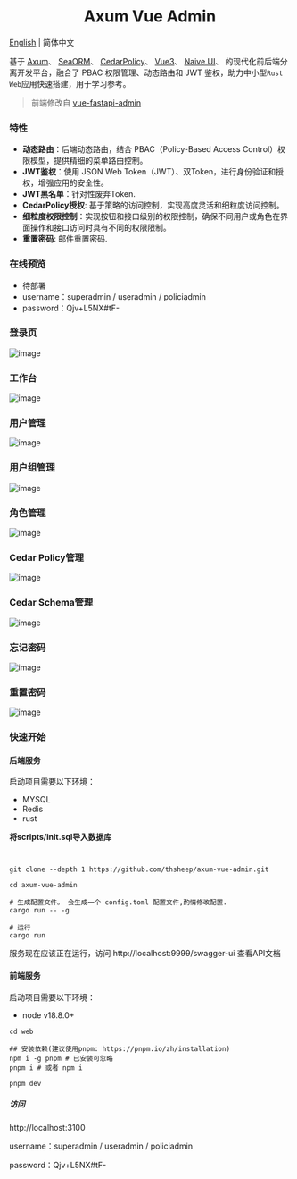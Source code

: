 <h1 align="center">Axum Vue Admin</h1>

[English](./README-en.md) | 简体中文


基于
[Axum](https://github.com/tokio-rs/axum)、
[SeaORM](https://www.sea-ql.org/)、
[CedarPolicy](https://github.com/cedar-policy/cedar)、
[Vue3](https://vuejs.org/)、
[Naive UI](https://www.naiveui.com/)、 的现代化前后端分离开发平台，融合了 PBAC 权限管理、动态路由和 JWT 鉴权，助力中小型`Rust Web`应用快速搭建，用于学习参考。

>前端修改自 [vue-fastapi-admin](https://github.com/mizhexiaoxiao/vue-fastapi-admin)

### 特性
- **动态路由**：后端动态路由，结合 PBAC（Policy-Based Access Control）权限模型，提供精细的菜单路由控制。
- **JWT鉴权**：使用 JSON Web Token（JWT）、双Token，进行身份验证和授权，增强应用的安全性。
- **JWT黑名单**：针对性废弃Token.
- **CedarPolicy授权**: 基于策略的访问控制，实现高度灵活和细粒度访问控制。
- **细粒度权限控制**：实现按钮和接口级别的权限控制，确保不同用户或角色在界面操作和接口访问时具有不同的权限限制。
- **重置密码**: 邮件重置密码.

### 在线预览
- 待部署
- username：superadmin / useradmin / policiadmin
- password：Qjv+L5NX#tF-


### 登录页

![image](https://github.com/thsheep/axum-vue-admin/blob/master/screenshot/login.png)
### 工作台

![image](https://github.com/thsheep/axum-vue-admin/blob/master/screenshot/workbench.png)

### 用户管理

![image](https://github.com/thsheep/axum-vue-admin/blob/master/screenshot/user.png)

### 用户组管理

![image](https://github.com/thsheep/axum-vue-admin/blob/master/screenshot/user_group.png)

### 角色管理

![image](https://github.com/thsheep/axum-vue-admin/blob/master/screenshot/role.png)

### Cedar Policy管理

![image](https://github.com/thsheep/axum-vue-admin/blob/master/screenshot/cedar_policy.png)

### Cedar Schema管理

![image](https://github.com/thsheep/axum-vue-admin/blob/master/screenshot/cedar_schema.png)


### 忘记密码

![image](https://github.com/thsheep/axum-vue-admin/blob/master/screenshot/forgot_password.png)

### 重置密码

![image](https://github.com/thsheep/axum-vue-admin/blob/master/screenshot/reset_password.png)


### 快速开始

#### 后端服务



启动项目需要以下环境：
- MYSQL
- Redis
- rust

**将scripts/init.sql导入数据库**

```shell


git clone --depth 1 https://github.com/thsheep/axum-vue-admin.git

cd axum-vue-admin

# 生成配置文件。 会生成一个 config.toml 配置文件,酌情修改配置.
cargo run -- -g

# 运行
cargo run

```

服务现在应该正在运行，访问 http://localhost:9999/swagger-ui 查看API文档


#### 前端服务

启动项目需要以下环境：
- node v18.8.0+

```shell
cd web

## 安装依赖(建议使用pnpm: https://pnpm.io/zh/installation)
npm i -g pnpm # 已安装可忽略
pnpm i # 或者 npm i

pnpm dev

```

##### 访问

http://localhost:3100

username：superadmin / useradmin / policiadmin

password：Qjv+L5NX#tF-
